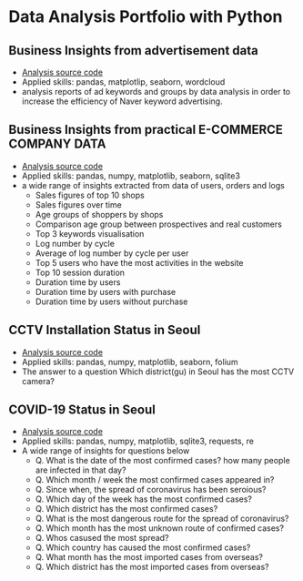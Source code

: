 # Data Analysis Portfolio with Python

## Business Insights from advertisement data
  * [Analysis source code](https://nbviewer.jupyter.org/github/vampard/portfolio/blob/master/Business%20Insights%20from%20advertisement%20data/high%20efficient%20keywords%20and%20ad%20groups%20from%20advertisement%20data.ipynb)
  * Applied skills: pandas, matplotlip, seaborn, wordcloud
  * analysis reports of ad keywords and groups by data analysis in order to increase the efficiency of Naver keyword advertising.

## Business Insights from practical E-COMMERCE COMPANY DATA
  * [Analysis source code](https://nbviewer.jupyter.org/github/vampard/portfolio/blob/master/Business%20Insights%20from%20practical%20e-commerce%20data/Business%20Insights%20from%20practical%20e-commerce%20data.ipynb)
  * Applied skills: pandas, numpy, matplotlib, seaborn, sqlite3
  * a wide range of insights extracted from data of users, orders and logs
    - Sales figures of top 10 shops
    - Sales figures over time
    - Age groups of shoppers by shops
    - Comparison age group between prospectives and real customers
    - Top 3 keywords visualisation
    - Log number by cycle
    - Average of log number by cycle per user
    - Top 5 users who have the most activities in the website
    - Top 10 session duration
    - Duration time by users
    - Duration time by users with purchase
    - Duration time by users without purchase

## CCTV Installation Status in Seoul
  * [Analysis source code](https://nbviewer.jupyter.org/github/vampard/portfolio/blob/master/CCTV%20status%20in%20Seoul/CCTV%20status%20in%20Seoul.ipynb)
  * Applied skills: pandas, numpy, matplotlib, seaborn, folium
  * The answer to a question Which district(gu) in Seoul has the most CCTV camera?

## COVID-19 Status in Seoul
  * [Analysis source code](https://nbviewer.jupyter.org/github/vampard/portfolio/blob/master/Covid-19%20in%20Seoul/Covid-19%20Status%20in%20Seoul.ipynb)
  * Applied skills: pandas, numpy, matplotlib, sqlite3, requests, re
  * A wide range of insights for questions below
    - Q. What is the date of the most confirmed cases? how many people are infected in that day?
    - Q. Which month / week the most confirmed cases appeared in?
    - Q. Since when, the spread of coronavirus has been seroious?
    - Q. Which day of the week has the most confirmed cases?
    - Q. Which district has the most confirmed cases?
    - Q. What is the most dangerous route for the spread of coronavirus?
    - Q. Which month has the most unknown route of confirmed cases?
    - Q. Whos casused the most spread?
    - Q. Which country has caused the most confirmed cases?
    - Q. What month has the most imported cases from overseas?
    - Q. Which district has the most imported cases from overseas?

